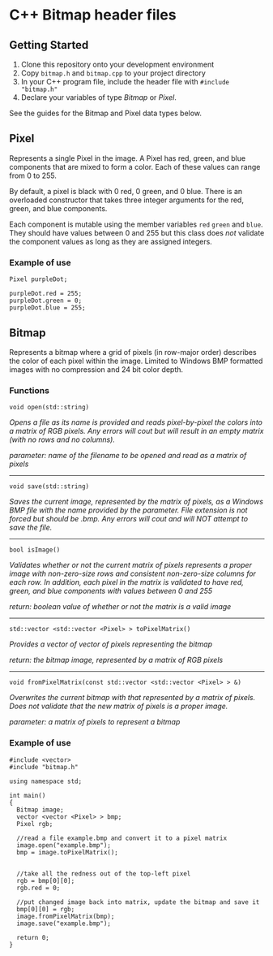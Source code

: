 # C++ Bitmap header files

## Getting Started

1. Clone this repository onto your development environment
2. Copy `bitmap.h` and `bitmap.cpp` to your project directory
3. In your C++ program file, include the header file with 
`#include "bitmap.h"`
4. Declare your variables of type *Bitmap* or *Pixel*.

See the guides for the Bitmap and Pixel data types below.

## Pixel

Represents a single Pixel in the image. A Pixel has red, green, and blue
components that are mixed to form a color. Each of these values can range
from 0 to 255.

By default, a pixel is black with 0 red, 0 green, and 0 blue. There is an 
overloaded constructor that takes three integer arguments for the red, green,
and blue components.

Each component is mutable using the member variables `red` `green` and `blue`.
They should have values between 0 and 255 but this class does *not* validate
the component values as long as they are assigned integers.

### Example of use

```
Pixel purpleDot;

purpleDot.red = 255;
purpleDot.green = 0;
purpleDot.blue = 255;
```

## Bitmap

Represents a bitmap where a grid of pixels (in row-major order)
describes the color of each pixel within the image. Limited to Windows BMP
formatted images with no compression and 24 bit color depth.

### Functions

`void open(std::string)`

*Opens a file as its name is provided and reads pixel-by-pixel the colors
into a matrix of RGB pixels. Any errors will cout but will result in an
empty matrix (with no rows and no columns).*

*parameter: name of the filename to be opened and read as a matrix of pixels*

---

`void save(std::string)`

*Saves the current image, represented by the matrix of pixels, as a
Windows BMP file with the name provided by the parameter. File extension
is not forced but should be .bmp. Any errors will cout and will NOT 
attempt to save the file.*

---

`bool isImage()`

*Validates whether or not the current matrix of pixels represents a
proper image with non-zero-size rows and consistent non-zero-size
columns for each row. In addition, each pixel in the matrix is validated
to have red, green, and blue components with values between 0 and 255*

*return: boolean value of whether or not the matrix is a valid image*

---

`std::vector <std::vector <Pixel> > toPixelMatrix()`

*Provides a vector of vector of pixels representing the bitmap*

*return: the bitmap image, represented by a matrix of RGB pixels*

---

`void fromPixelMatrix(const std::vector <std::vector <Pixel> > &)`

*Overwrites the current bitmap with that represented by a matrix of
pixels. Does not validate that the new matrix of pixels is a proper
image.*

*parameter: a matrix of pixels to represent a bitmap*


### Example of use

```
#include <vector>
#include "bitmap.h"

using namespace std;

int main()
{
  Bitmap image;
  vector <vector <Pixel> > bmp;
  Pixel rgb;

  //read a file example.bmp and convert it to a pixel matrix
  image.open("example.bmp");
  bmp = image.toPixelMatrix();
  

  //take all the redness out of the top-left pixel
  rgb = bmp[0][0];
  rgb.red = 0; 

  //put changed image back into matrix, update the bitmap and save it
  bmp[0][0] = rgb;
  image.fromPixelMatrix(bmp);
  image.save("example.bmp");

  return 0;
}
```

    

